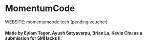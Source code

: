 # MomentumCode
WEBSITE: momentumcode.tech (pending voucher)

#### Made by Eylam Tagor, Ayush Satyavarpu, Brian La, Kevin Chu as a submission for SMHacks II.
